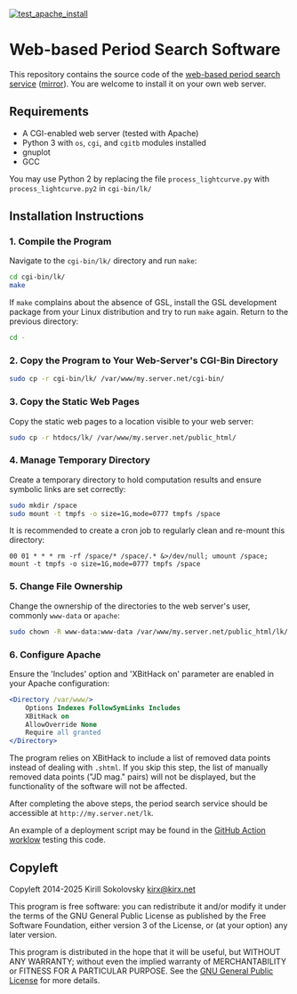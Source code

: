 [![test_apache_install](https://github.com/kirxkirx/lk/actions/workflows/test_apache_install.yml/badge.svg)](https://github.com/kirxkirx/lk/actions/workflows/test_apache_install.yml)

# Web-based Period Search Software

This repository contains the source code of the [web-based period search service](https://scan.sai.msu.ru/lk/) ([mirror](https://kirx.net/lk/)). 
You are welcome to install it on your own web server.

## Requirements

- A CGI-enabled web server (tested with Apache)
- Python 3 with `os`, `cgi`, and `cgitb` modules installed
- gnuplot
- GCC

You may use Python 2 by replacing the file `process_lightcurve.py` with 
`process_lightcurve.py2` in `cgi-bin/lk/`

## Installation Instructions

### 1. Compile the Program

Navigate to the `cgi-bin/lk/` directory and run `make`:

```bash
cd cgi-bin/lk/
make
```

If `make` complains about the absence of GSL, install the GSL development package from your Linux distribution and try to run `make` again. Return to the previous directory:

```bash
cd -
```

### 2. Copy the Program to Your Web-Server's CGI-Bin Directory

```bash
sudo cp -r cgi-bin/lk/ /var/www/my.server.net/cgi-bin/
```

### 3. Copy the Static Web Pages

Copy the static web pages to a location visible to your web server:

```bash
sudo cp -r htdocs/lk/ /var/www/my.server.net/public_html/
```

### 4. Manage Temporary Directory

Create a temporary directory to hold computation results and ensure symbolic links are set correctly:

```bash
sudo mkdir /space
sudo mount -t tmpfs -o size=1G,mode=0777 tmpfs /space
```

It is recommended to create a cron job to regularly clean and re-mount this directory:

```cron
00 01 * * * rm -rf /space/* /space/.* &>/dev/null; umount /space; mount -t tmpfs -o size=1G,mode=0777 tmpfs /space
```

### 5. Change File Ownership

Change the ownership of the directories to the web server's user, commonly `www-data` or `apache`:

```bash
sudo chown -R www-data:www-data /var/www/my.server.net/public_html/lk/ /var/www/my.server.net/cgi-bin/lk
```

### 6. Configure Apache

Ensure the 'Includes' option and 'XBitHack on' parameter are enabled in your Apache configuration:

```apache
<Directory /var/www/>
    Options Indexes FollowSymLinks Includes
    XBitHack on
    AllowOverride None
    Require all granted
</Directory>
```

The program relies on XBitHack to include a list of removed data points instead of dealing with `.shtml`. If you skip this step, the list of manually removed data points ("JD mag." pairs) will not be displayed, but the functionality of the software will not be affected.

After completing the above steps, the period search service should be accessible at `http://my.server.net/lk`.

An example of a deployment script may be found in the [GitHub Action worklow](https://github.com/kirxkirx/lk/blob/main/.github/workflows/test_apache_install.yml) testing this code.

## Copyleft

Copyleft 2014-2025 Kirill Sokolovsky <kirx@kirx.net>

This program is free software: you can redistribute it and/or modify it under the terms of the GNU General Public License as published by the Free Software Foundation, either version 3 of the License, or (at your option) any later version.

This program is distributed in the hope that it will be useful, but WITHOUT ANY WARRANTY; without even the implied warranty of MERCHANTABILITY or FITNESS FOR A PARTICULAR PURPOSE. See the [GNU General Public License](http://www.gnu.org/licenses/) for more details.
